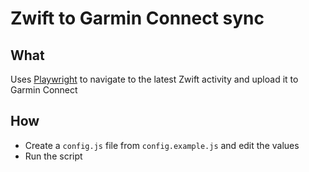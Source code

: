 # Zwift to Garmin Connect sync

## What
Uses [Playwright](https://playwright.dev/) to navigate to the latest Zwift activity and upload it to Garmin Connect

## How
* Create a `config.js` file from `config.example.js` and edit the values
* Run the script